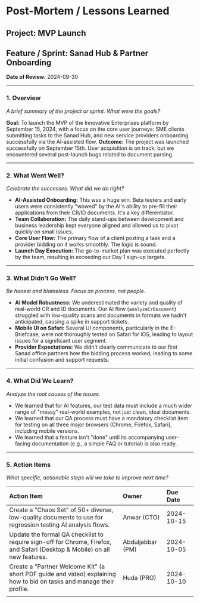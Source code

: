 
# Post-Mortem / Lessons Learned

## Project: MVP Launch
## Feature / Sprint: Sanad Hub & Partner Onboarding
**Date of Review:** 2024-09-30

---

### 1. Overview
*A brief summary of the project or sprint. What were the goals?*

**Goal:** To launch the MVP of the Innovative Enterprises platform by September 15, 2024, with a focus on the core user journeys: SME clients submitting tasks to the Sanad Hub, and new service providers onboarding successfully via the AI-assisted flow.
**Outcome:** The project was launched successfully on September 15th. User acquisition is on track, but we encountered several post-launch bugs related to document parsing.

---

### 2. What Went Well?
*Celebrate the successes. What did we do right?*
- **AI-Assisted Onboarding:** This was a huge win. Beta testers and early users were consistently "wowed" by the AI's ability to pre-fill their applications from their CR/ID documents. It's a key differentiator.
- **Team Collaboration:** The daily stand-ups between development and business leadership kept everyone aligned and allowed us to pivot quickly on small issues.
- **Core User Flow:** The primary flow of a client posting a task and a provider bidding on it works smoothly. The logic is sound.
- **Launch Day Execution:** The go-to-market plan was executed perfectly by the team, resulting in exceeding our Day 1 sign-up targets.

---

### 3. What Didn't Go Well?
*Be honest and blameless. Focus on process, not people.*
- **AI Model Robustness:** We underestimated the variety and quality of real-world CR and ID documents. Our AI flow (`analyzeCrDocument`) struggled with low-quality scans and documents in formats we hadn't anticipated, causing a spike in support tickets.
- **Mobile UI on Safari:** Several UI components, particularly in the E-Briefcase, were not thoroughly tested on Safari for iOS, leading to layout issues for a significant user segment.
- **Provider Expectations:** We didn't clearly communicate to our first Sanad office partners how the bidding process worked, leading to some initial confusion and support requests.

---

### 4. What Did We Learn?
*Analyze the root causes of the issues.*
- We learned that for AI features, our test data must include a much wider range of "messy" real-world examples, not just clean, ideal documents.
- We learned that our QA process must have a mandatory checklist item for testing on all three major browsers (Chrome, Firefox, Safari), including mobile versions.
- We learned that a feature isn't "done" until its accompanying user-facing documentation (e.g., a simple FAQ or tutorial) is also ready.

---

### 5. Action Items
*What specific, actionable steps will we take to improve next time?*

| Action Item                                            | Owner         | Due Date   |
| :------------------------------------------------------- | :------------ | :--------- |
| Create a "Chaos Set" of 50+ diverse, low-quality documents to use for regression testing AI analysis flows. | Anwar (CTO)   | 2024-10-15 |
| Update the formal QA checklist to require sign-off for Chrome, Firefox, and Safari (Desktop & Mobile) on all new features. | Abduljabbar (PM) | 2024-10-05 |
| Create a "Partner Welcome Kit" (a short PDF guide and video) explaining how to bid on tasks and manage their profile. | Huda (PRO) | 2024-10-10 |
|                                                          |               |            |
